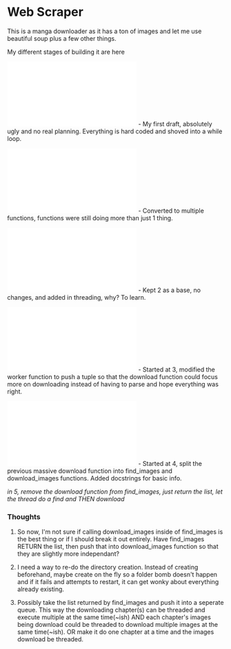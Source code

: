 # Web Scraper
This is a manga downloader as it has a ton of images and let me use beautiful soup plus a few other things.  
  
My different stages of building it are here  
  
![1-Initial](./Downloader-1-Initial.py) - My first draft, absolutely ugly and no real planning.  Everything is hard coded and shoved into a while loop.  
  
![2-Functions](./Downloader-2-Functions.py) - Converted to multiple functions, functions were still doing more than just 1 thing.  
  
![3-Threaded](./Downloader-3-Threaded.py) - Kept 2 as a base, no changes, and added in threading, why?  To learn.  
  
![4-Threaded-Tuple](./Downloader-4-Threaded_Tuple.py) - Started at 3, modified the worker function to push a tuple so that the download function could focus more on downloading instead of having to parse and hope everything was right.  
  
![5-Thread_Tuple-Split-Funcs](./Downloader-5-Threaded_Tuple-Split-Funcs.py) - Started at 4, split the previous massive download function into find_images and download_images functions.  Added docstrings for basic info.  
  
_in 5, remove the download function from find_images, just return the list, let the thread do a find and THEN download_  

  
### Thoughts
1.  So now, I'm not sure if calling download_images inside of find_images is the best thing or if I should break it out entirely.  Have find_images RETURN the list, then push that into download_images function so that they are slightly more independant?  
  
2.  I need a way to re-do the directory creation.  Instead of creating beforehand, maybe create on the fly so a folder bomb doesn't happen and if it fails and attempts to restart, it can get wonky about everything already existing.  
  
3.  Possibly take the list returned by find_images and push it into a seperate queue.  This way the downloading chapter(s) can be threaded and execute multiple at the same time(~ish) AND each chapter's images being download could be threaded to download multiple images at the same time(~ish).  OR make it do one chapter at a time and the images download be threaded.
